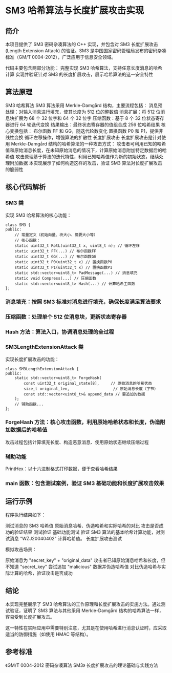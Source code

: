 # SM3 哈希算法与长度扩展攻击实现
## 简介
本项目提供了 SM3 密码杂凑算法的 C++ 实现，并包含对 SM3 长度扩展攻击 (Length Extension Attack) 的验证。SM3 是中国国家密码管理局发布的密码杂凑标准（GM/T 0004-2012），广泛应用于信息安全领域。

代码主要包含两部分功能：
完整实现 SM3 哈希算法，支持任意长度消息的哈希计算
实现并验证针对 SM3 的长度扩展攻击，展示哈希算法的这一安全特性

## 算法原理
SM3 哈希算法
SM3 算法采用 Merkle-Damgård 结构，主要流程包括：
消息预处理：对输入消息进行填充，使其长度为 512 位的整数倍
消息扩展：将 512 位消息块扩展为 68 个 32 位字和 64 个 32 位字
压缩函数：基于 8 个 32 位状态寄存器进行 64 轮迭代变换
结果输出：最终状态寄存器的值组合成 256 位哈希结果
核心变换包括：
布尔函数 FF 和 GG，随迭代轮数变化
置换函数 P0 和 P1，提供非线性变换
循环左移操作，增强算法的扩散性
长度扩展攻击
长度扩展攻击是针对使用 Merkle-Damgård 结构的哈希算法的一种攻击方式：
攻击者可利用已知的哈希值和原始消息长度，在未知原始消息的情况下，计算原始消息附加特定数据后的哈希值
攻击原理基于算法的迭代特性，利用已知哈希值作为新的初始状态，继续处理附加数据
本实现展示了如何构造这样的攻击，验证 SM3 算法对长度扩展攻击的脆弱性

## 核心代码解析
### SM3 类
实现 SM3 哈希算法的核心功能：
```
class SM3 {
public:
    // 常量定义（初始向量、块大小、摘要大小等）
    // 核心函数：
    static uint32_t RotL(uint32_t x, uint8_t n); // 循环左移
    static uint32_t FF(...) // 布尔函数FF
    static uint32_t GG(...) // 布尔函数GG
    static uint32_t P0(uint32_t x) // 置换函数P0
    static uint32_t P1(uint32_t x) // 置换函数P1
    static std::vector<uint8_t> PadMessage(...) // 消息填充
    static void Compress(...) // 压缩函数
    static std::vector<uint8_t> Hash(...) // 计算哈希主函数
};
```
### 消息填充：按照 SM3 标准对消息进行填充，确保长度满足算法要求
### 压缩函数：处理单个 512 位消息块，更新状态寄存器
### Hash 方法：算法入口，协调消息处理的全过程
### SM3LengthExtensionAttack 类
实现长度扩展攻击的功能：
```
class SM3LengthExtensionAttack {
public:
    static std::vector<uint8_t> ForgeHash(
        const uint32_t original_state[8],     // 原始消息的哈希状态
        size_t original_len,                   // 原始消息长度（字节）
        const std::vector<uint8_t>& append_data // 要追加的数据
    );
    // 辅助函数...
};
```
### ForgeHash 方法：核心攻击函数，利用原始哈希状态和长度，伪造附加数据后的哈希值
攻击过程包括计算填充长度、构造恶意消息、使用原始状态继续压缩过程
### 辅助功能
PrintHex：以十六进制格式打印数据，便于查看哈希结果
### main 函数：包含测试案例，验证 SM3 基础功能和长度扩展攻击效果

## 运行示例
程序执行结果如下：

测试消息的 SM3 哈希值
原始消息哈希、伪造哈希和实际哈希的对比
攻击是否成功的验证结果
测试验证
基础功能测试
验证 SM3 算法的基本哈希计算功能，对测试消息 "WZJ20040402" 计算哈希值。
长度扩展攻击测试

模拟攻击场景：

原始消息为 "secret_key" + "original_data"
攻击者已知原始消息哈希和长度，但不知道 "secret_key"
尝试追加 "malicious" 数据并伪造哈希值
对比伪造哈希与实际计算的哈希，验证攻击是否成功

## 结论
本实现完整展示了 SM3 哈希算法的工作原理和长度扩展攻击的实施方法。通过测试验证，证明了 SM3 算法与其他采用 Merkle-Damgård 结构的哈希算法一样，容易受到长度扩展攻击。

这一特性在实际应用中需要特别注意，尤其是在使用哈希进行消息认证时，应采取适当的防御措施（如使用 HMAC 等结构）。
## 参考标准
《GM/T 0004-2012 密码杂凑算法 SM3》
长度扩展攻击的理论基础与实践方法
